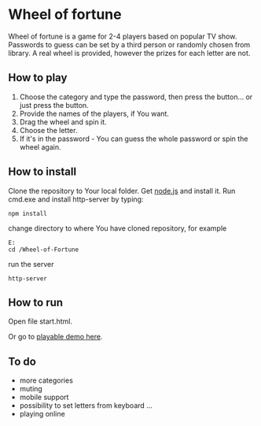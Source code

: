 Wheel of fortune
================

Wheel of fortune is a game for 2-4 players based on popular TV show. Passwords to guess can be set by a third person or randomly chosen from library. A real wheel is provided, however the prizes for each letter are not.

How to play
-----------

1. Choose the category and type the password, then press the button... or just press the button.
2. Provide the names of the players, if You want.
3. Drag the wheel and spin it.
4. Choose the letter.
5. If it's in the password - You can guess the whole password or spin the wheel again.

How to install
--------------

Clone the repository to Your local folder.
Get [node.js](https://www.nodejs.org/) and install it.
Run cmd.exe and install http-server by typing:
```
npm install
```
change directory to where You have cloned repository, for example
```
E:
cd /Wheel-of-Fortune
```
run the server
```
http-server
```

How to run
----------
Open file start.html.

Or go to [playable demo here](https://karzym93.github.io/start.html).

To do
-----
- more categories
- muting
- mobile support
- possibility to set letters from keyboard
...
- playing online

